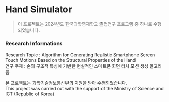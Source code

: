 # Hand Simulator

> 이 프로젝트는 2024년도 한국과학영재학교 졸업연구 프로그램 중 하나로 수행되었습니다.

### Research Informations
Research Topic : Algorithm for Generating Realistic Smartphone Screen Touch Motions Based on the Structural Properties of the Hand   
연구 주제 : 손의 구조적 특성에 기반한 현실적인 스마트폰 화면 터치 모션 생성 알고리즘   

본 프로젝트는 과학기술정보통신부의 지원을 받아 수행되었습니다.     
This project was carried out with the support of the Ministry of Science and ICT (Republic of Korea)
